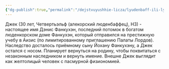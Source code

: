 ```yaml
---
{"dg-publish":true,"permalink":"/dejstvuyushhie-licza/lyudenbaff-ili-lyudenkor/denis-fankuhen/","dgPassFrontmatter":true}
---
```



Джек (30 лет, Четвертьэльф (алекорский люденбаффец), НЗ) - настоящее имя Дэнис Фанкухэн, последний потомок в богатом люденкорском доме Фанкухэн, который отправился на престижную учебу в Аизис (по лимитированному приглашению Палаты Лордов). Наследство досталось приёмному сыну Йохану Фанкухэну, а Джек остался с носом.
Планирует вернуться на родину, чтобы поквитаться с незаконным наследником и вернуть имение.
Внешне Джек выглядит как желтолицый человек с пасмурной физиономией. 